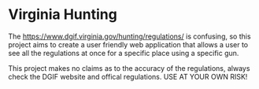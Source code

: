# Virginia Hunting
The https://www.dgif.virginia.gov/hunting/regulations/ is confusing, so this project aims to create a user friendly web application that allows a user to see all the regulations at once for a specific place using a specific gun.

This project makes no claims as to the accuracy of the regulations, always check the DGIF website and offical regulations.
USE AT YOUR OWN RISK!